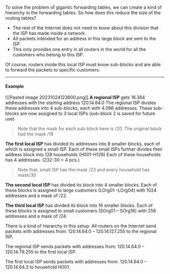 To solve the problem of gigantic forwarding tables, we can create a kind of hierarchy in the forwarding tables.
So how does this reduce the size of the routing tables?
* The rest of the Internet does not need to know about this division that the ISP has made inside a network.
* All packets intended for an address in this large block are sent to the ISP.
* This only provides one entry in all routers in the world for all the customers who belong to this ISP.

Of course, routers inside this local ISP must know sub-blocks and are able to forward
the packets to specific customers.

***
#### Example
![[Pasted image 20231024123600.png]]
**A regional ISP** gets 16.384 addresses with the starting address 120.14.64.0 The regional ISP divides these addresses into 4 sub-blocks, each with 4.096 addresses.
These sub-blocks are now assigned to 3 local ISPs (sub-block 2 is saved for future use) 
>Note that the mask for each sub-block here is /20. The original block had the mask /18 

**The first local ISP** has divided its addresses into 8 smaller blocks, each of which is assigned a small ISP.
Each of these small ISPs further divides their address block into 128 households (H001-H128) Each of these households has 4 addresses. (232-30 = 4 pcs.) 
>Note that: small ISP has the mask /23 and every household has mask/30

**The second local ISP** has divided its block into 4 smaller blocks. Each of these blocks is assigned to large customers (LOrg01 –LOrg04) with 1024 addresses and a mask of /22. 

**The third local ISP** has divided its block into 16 smaller blocks.
Each of these blocks is assigned to small customers (SOrg01 – SOrg16) with 256 addresses and a mask of /24.


There is a kind of hierarchy in this setup:
All routers on the Internet send packets with addresses from:
120.14.64.0 – 120.14.127.255 to the regional ISP.

The regional ISP sends packets with addresses from:
120.14.64.0 – 120.14.79.255 to the first local ISP.

The first local ISP sends packets with addresses from:
120.14.64.0 – 120.14.64.3 to household H001.
